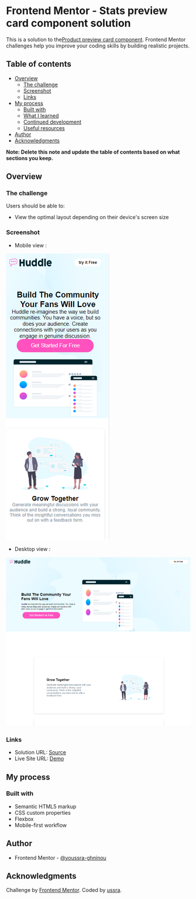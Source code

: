 # Frontend Mentor - Stats preview card component solution

This is a solution to the[Product preview card component](https://www.frontendmentor.io/challenges/product-preview-card-component-GO7UmttRfa/hub/product-preview-card-component-06_jXfG6n-). Frontend Mentor challenges help you improve your coding skills by building realistic projects.

## Table of contents

- [Overview](#overview)
  - [The challenge](#the-challenge)
  - [Screenshot](#screenshot)
  - [Links](#links)
- [My process](#my-process)
  - [Built with](#built-with)
  - [What I learned](#what-i-learned)
  - [Continued development](#continued-development)
  - [Useful resources](#useful-resources)
- [Author](#author)
- [Acknowledgments](#acknowledgments)

**Note: Delete this note and update the table of contents based on what sections you keep.**

## Overview

### The challenge

Users should be able to:

- View the optimal layout depending on their device's screen size

### Screenshot

- Mobile view :

![](./images/mobileSreen.png)

- Desktop view :

![](./images/desktop%20screen.png)

### Links

- Solution URL: [Source](https://github.com/youssra-ghninou/huddle-landing-page-with-alternating-feature-blocks-master)
- Live Site URL: [Demo](https://youssra-ghninou.github.io/huddle-landing-page-with-alternating-feature-blocks-master/)

## My process

### Built with

- Semantic HTML5 markup
- CSS custom properties
- Flexbox
- Mobile-first workflow

## Author

- Frontend Mentor - [@youssra-ghninou](https://www.frontendmentor.io/profile/youssra-ghninou)

## Acknowledgments

Challenge by <a href="https://www.frontendmentor.io?ref=challenge" target="_blank">Frontend Mentor</a>.
Coded by <a href="https://github.com/youssra-ghninou">ussra</a>.
